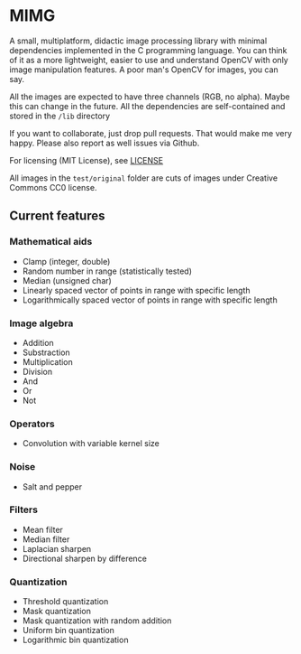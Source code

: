# MIMG

A small, multiplatform, didactic image processing library with minimal dependencies implemented in the C programming language. You can think of it as a more lightweight, easier to use and understand OpenCV with only image manipulation features. A poor man's OpenCV for images, you can say.

All the images are expected to have three channels (RGB, no alpha). Maybe this can change in the future. All the dependencies are self-contained and stored in the `/lib` directory

If you want to collaborate, just drop pull requests. That would make me very happy. Please also report as well issues via Github.

For licensing (MIT License), see [LICENSE](LICENSE)

All images in the `test/original` folder are cuts of images under Creative Commons CC0 license.

## Current features

### Mathematical aids

- Clamp (integer, double)
- Random number in range (statistically tested)
- Median (unsigned char)
- Linearly spaced vector of points in range with specific length
- Logarithmically spaced vector of points in range with specific length

### Image algebra

- Addition
- Substraction
- Multiplication
- Division
- And
- Or
- Not

### Operators

- Convolution with variable kernel size

### Noise

- Salt and pepper

### Filters

- Mean filter
- Median filter
- Laplacian sharpen
- Directional sharpen by difference

### Quantization

- Threshold quantization
- Mask quantization
- Mask quantization with random addition
- Uniform bin quantization
- Logarithmic bin quantization

